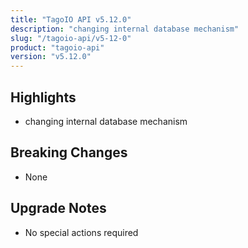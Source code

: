 ```yaml
---
title: "TagoIO API v5.12.0"
description: "changing internal database mechanism"
slug: "/tagoio-api/v5-12-0"
product: "tagoio-api"
version: "v5.12.0"
---
```


## Highlights

- changing internal database mechanism

## Breaking Changes

- None

## Upgrade Notes

- No special actions required
